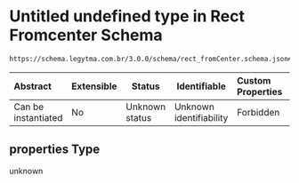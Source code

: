 # Untitled undefined type in Rect Fromcenter Schema

```txt
https://schema.legytma.com.br/3.0.0/schema/rect_fromCenter.schema.json#/properties
```




| Abstract            | Extensible | Status         | Identifiable            | Custom Properties | Additional Properties | Access Restrictions | Defined In                                                                                    |
| :------------------ | ---------- | -------------- | ----------------------- | :---------------- | --------------------- | ------------------- | --------------------------------------------------------------------------------------------- |
| Can be instantiated | No         | Unknown status | Unknown identifiability | Forbidden         | Allowed               | none                | [rect_fromCenter.schema.json\*](../schema/rect_fromCenter.schema.json) |

## properties Type

unknown
